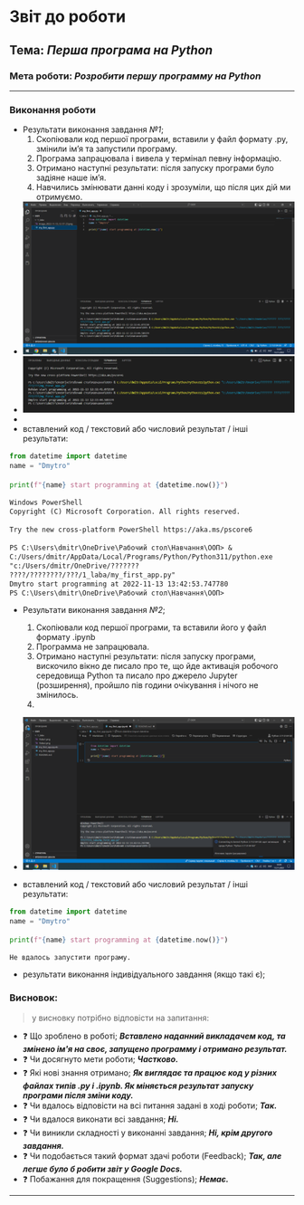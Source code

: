 # Звіт до роботи
## Тема: _Перша програма на Python_
### Мета роботи: _Розробити першу программу на Python_
---
### Виконання роботи
- Результати виконання завдання *№1*;
    1. Скопіювали код першої програми, вставили у файл формату .py, змінили ім’я та запустили програму.
    1. Програма запрацювала і вивела у термінал певну інформацію.
    1. Отримано наступні результати: після запуску програми було задіяне наше ім’я.
    1. Навчились змінювати данні коду і зрозуміли, що після цих дій ми отримуємо.
- ![1laba1](https://github.com/DmytroHimzaITCollege/1-laba/blob/main/1laba2.png)
- ![1laba2](https://github.com/DmytroHimzaITCollege/1-laba/blob/main/1laba1.png) 
- 
- вставлений код / текстовий або числовий результат / інші результати:
```python
from datetime import datetime
name = "Dmytro"

print(f"{name} start programming at {datetime.now()}")
```
```text
Windows PowerShell
Copyright (C) Microsoft Corporation. All rights reserved.

Try the new cross-platform PowerShell https://aka.ms/pscore6

PS C:\Users\dmitr\OneDrive\Рабочий стол\Навчання\ООП> & C:/Users/dmitr/AppData/Local/Programs/Python/Python311/python.exe "c:/Users/dmitr/OneDrive/??????? ????/????????/???/1_laba/my_first_app.py"
Dmytro start programming at 2022-11-13 13:42:53.747780
PS C:\Users\dmitr\OneDrive\Рабочий стол\Навчання\ООП> 
```

- Результати виконання завдання *№2*;
    1. Скопіювали код першої програми, та вставили його у файл формату .ipynb
    1. Программа не запрацювала.
    1. Отримано наступні результати: після запуску програми, вискочило вікно де писало про те, що йде активація робочого середовища Python та писало про джерело Jupyter (розширення), пройшло пів години очікування і нічого не змінилось.
    1. 
- ![1laba3](https://github.com/DmytroHimzaITCollege/1-laba/blob/main/1laba3.png)

- вставлений код / текстовий або числовий результат / інші результати:
```python
from datetime import datetime
name = "Dmytro"

print(f"{name} start programming at {datetime.now()}")
```
```text
Не вдалось запустити програму.
```

- результати виконання індивідуального завдання (якщо такі є);

### Висновок: 
> у висновку потрібно відповісти на запитання:
- :question: Що зроблено в роботі;
___Вставлено наданний викладачем код, та змінено ім'я на своє, запущено программу і отримано результат.___
- :question: Чи досягнуто мети роботи;
___Частково.___
- :question: Які нові знання отримано;
___Як виглядає та працює код у різних файлах типів .py і .ipynb. Як міняється результат запуску програми після зміни коду.___
- :question: Чи вдалось відповісти на всі питання задані в ході роботи;
___Так.___
- :question: Чи вдалося виконати всі завдання;
___Ні.___
- :question: Чи виникли складності у виконанні завдання;
___Ні, крім другого завдання.___
- :question: Чи подобається такий формат здачі роботи (Feedback);
___Так, але легше було б робити звіт у Google Docs.___
- :question: Побажання для покращення (Suggestions);
___Немає.___
---
